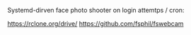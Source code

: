 Systemd-dirven face photo shooter on login attemtps / cron:

https://rclone.org/drive/
https://github.com/fsphil/fswebcam